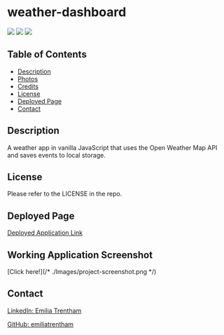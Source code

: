 # weather-dashboard

![](https://img.shields.io/badge/CSS-blue.svg)
![](https://img.shields.io/badge/HTML-orange.svg)
![](https://img.shields.io/badge/JavaScript-yellow.svg)

## Table of Contents

- [Description](#description)
- [Photos](#photos)
- [Credits](#credits)
- [License](#license)
- [Deployed Page](#deployed-page)
- [Contact](#contact)

## Description

A weather app in vanilla JavaScript that uses the Open Weather Map API and saves events to local storage.

## License

Please refer to the LICENSE in the repo.

## Deployed Page

<a href="https://emiliatrentham.github.io/weather-dashboard/">Deployed Application Link</a>


## Working Application Screenshot
[Click here!](/* ./Images/project-screenshot.png */)

## Contact

<a href="https://www.linkedin.com/in/emilia-trentham-987a59164/" >LinkedIn: Emilia Trentham</a>

<a href="https://github.com/emiliatrentham%22%3EGithub:">GitHub: emiliatrentham</a>
